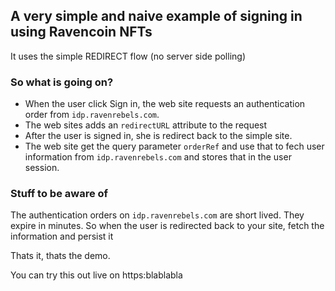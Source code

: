 ## A very simple and naive example of signing in using Ravencoin NFTs

It uses the simple REDIRECT flow (no server side polling)

### So what is going on?

- When the user click Sign in, the web site requests an authentication order from `idp.ravenrebels.com`.
- The web sites adds an `redirectURL` attribute to the request
- After the user is signed in, she is redirect back to the simple site.
- The web site get the query parameter `orderRef` and use that to fech user information from `idp.ravenrebels.com` and stores that in the user session.

### Stuff to be aware of

The authentication orders on `idp.ravenrebels.com` are short lived. They expire in minutes.
So when the user is redirected back to your site, fetch the information and persist it

Thats it, thats the demo.

You can try this out live on https:blablabla
